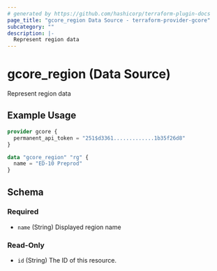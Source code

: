 ```yaml
---
# generated by https://github.com/hashicorp/terraform-plugin-docs
page_title: "gcore_region Data Source - terraform-provider-gcore"
subcategory: ""
description: |-
  Represent region data
---
```


# gcore_region (Data Source)

Represent region data

## Example Usage

```terraform
provider gcore {
  permanent_api_token = "251$d3361.............1b35f26d8"
}

data "gcore_region" "rg" {
  name = "ED-10 Preprod"
}
```

<!-- schema generated by tfplugindocs -->
## Schema

### Required

- `name` (String) Displayed region name

### Read-Only

- `id` (String) The ID of this resource.
